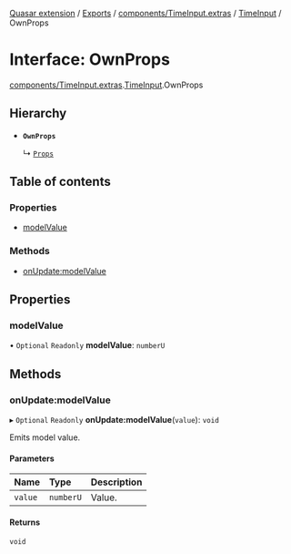 [Quasar extension](../index.md) / [Exports](../modules.md) / [components/TimeInput.extras](../modules/components_TimeInput_extras.md) / [TimeInput](../modules/components_TimeInput_extras.TimeInput.md) / OwnProps

# Interface: OwnProps

[components/TimeInput.extras](../modules/components_TimeInput_extras.md).[TimeInput](../modules/components_TimeInput_extras.TimeInput.md).OwnProps

## Hierarchy

- **`OwnProps`**

  ↳ [`Props`](components_TimeInput_extras.TimeInput.Props.md)

## Table of contents

### Properties

- [modelValue](components_TimeInput_extras.TimeInput.OwnProps.md#modelvalue)

### Methods

- [onUpdate:modelValue](components_TimeInput_extras.TimeInput.OwnProps.md#onupdate:modelvalue)

## Properties

### modelValue

• `Optional` `Readonly` **modelValue**: `numberU`

## Methods

### onUpdate:modelValue

▸ `Optional` `Readonly` **onUpdate:modelValue**(`value`): `void`

Emits model value.

#### Parameters

| Name | Type | Description |
| :------ | :------ | :------ |
| `value` | `numberU` | Value. |

#### Returns

`void`
